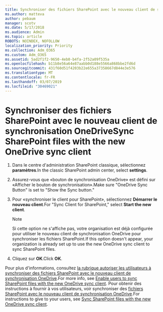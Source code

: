 ```yaml
---
title: Synchroniser des fichiers SharePoint avec le nouveau client de synchronisation OneDrive
ms.author: matteva
author: pebaum
manager: scotv
ms.date: 5/17/2018
ms.audience: Admin
ms.topic: article
ROBOTS: NOINDEX, NOFOLLOW
localization_priority: Priority
ms.collection: Adm_O365
ms.custom: Adm_O365
ms.assetid: 5ad2f1f2-9650-4eb0-b4fa-2f52a09f535a
ms.openlocfilehash: b11b8e56a64e87aabb0d188e5566a868bbe2fd6d
ms.sourcegitcommit: 431f60d51f4203b22e655a37358667d844e3e576
ms.translationtype: MT
ms.contentlocale: fr-FR
ms.lasthandoff: 03/07/2019
ms.locfileid: "30469021"
---
```

# <a name="sync-sharepoint-files-with-the-new-onedrive-sync-client"></a><span data-ttu-id="1a9cd-102">Synchroniser des fichiers SharePoint avec le nouveau client de synchronisation OneDrive</span><span class="sxs-lookup"><span data-stu-id="1a9cd-102">Sync SharePoint files with the new OneDrive sync client</span></span>

1. <span data-ttu-id="1a9cd-103">Dans le centre d'administration SharePoint classique, sélectionnez **paramètres**.</span><span class="sxs-lookup"><span data-stu-id="1a9cd-103">In the classic SharePoint admin center, select **settings**.</span></span>
    
2. <span data-ttu-id="1a9cd-104">Assurez-vous que «bouton de synchronisation OneDrive» est défini sur «Afficher le bouton de synchronisation».</span><span class="sxs-lookup"><span data-stu-id="1a9cd-104">Make sure "OneDrive Sync Button" is set to "Show the Sync button."</span></span>
    
3. <span data-ttu-id="1a9cd-105">Pour «synchroniser le client pour SharePoint», sélectionnez **Démarrer le nouveau client**.</span><span class="sxs-lookup"><span data-stu-id="1a9cd-105">For "Sync Client for SharePoint," select **Start the new client**.</span></span>
    
    > [!NOTE]
    > <span data-ttu-id="1a9cd-106">Si cette option ne s'affiche pas, votre organisation est déjà configurée pour utiliser le nouveau client de synchronisation OneDrive pour synchroniser les fichiers SharePoint.</span><span class="sxs-lookup"><span data-stu-id="1a9cd-106">If this option doesn't appear, your organization is already set up to use the new OneDrive sync client to sync SharePoint files.</span></span> 
  
4. <span data-ttu-id="1a9cd-107">Cliquez sur **OK**.</span><span class="sxs-lookup"><span data-stu-id="1a9cd-107">Click **OK**.</span></span>
    
<span data-ttu-id="1a9cd-108">Pour plus d'informations, consultez [la rubrique autoriser les utilisateurs à synchroniser des fichiers SharePoint avec le nouveau client de synchronisation OneDrive](https://go.microsoft.com/fwlink/?linkid=866433).</span><span class="sxs-lookup"><span data-stu-id="1a9cd-108">For more info, see [Enable users to sync SharePoint files with the new OneDrive sync client](https://go.microsoft.com/fwlink/?linkid=866433).</span></span> <span data-ttu-id="1a9cd-109">Pour obtenir des instructions à fournir à vos utilisateurs, voir synchroniser des [fichiers SharePoint avec le nouveau client de synchronisation OneDrive](https://go.microsoft.com/fwlink/?linkid=866427).</span><span class="sxs-lookup"><span data-stu-id="1a9cd-109">For instructions to give to your users, see [Sync SharePoint files with the new OneDrive sync client](https://go.microsoft.com/fwlink/?linkid=866427).</span></span>
  

